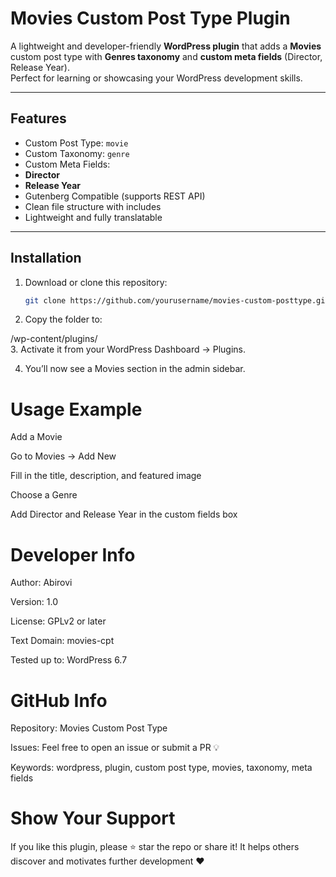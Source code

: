 #  Movies Custom Post Type Plugin

A lightweight and developer-friendly **WordPress plugin** that adds a **Movies** custom post type with **Genres taxonomy** and **custom meta fields** (Director, Release Year).  
Perfect for learning or showcasing your WordPress development skills.

---

##  Features

-  Custom Post Type: `movie`
-  Custom Taxonomy: `genre`
-  Custom Meta Fields:
  - **Director**
  - **Release Year**
-  Gutenberg Compatible (supports REST API)
-  Clean file structure with includes
-  Lightweight and fully translatable

---

##  Installation

1. Download or clone this repository:
   ```bash
   git clone https://github.com/yourusername/movies-custom-posttype.git
2. Copy the folder to:

/wp-content/plugins/   
3. Activate it from your WordPress Dashboard → Plugins.

4. You’ll now see a Movies section in the admin sidebar.

# Usage Example
 Add a Movie

Go to Movies → Add New

Fill in the title, description, and featured image

Choose a Genre

Add Director and Release Year in the custom fields box

# Developer Info

Author: Abirovi

Version: 1.0

License: GPLv2 or later

Text Domain: movies-cpt

Tested up to: WordPress 6.7

# GitHub Info

Repository: Movies Custom Post Type

Issues: Feel free to open an issue or submit a PR 💡

Keywords: wordpress, plugin, custom post type, movies, taxonomy, meta fields

# Show Your Support

If you like this plugin, please ⭐ star the repo or share it!
It helps others discover and motivates further development ❤️
